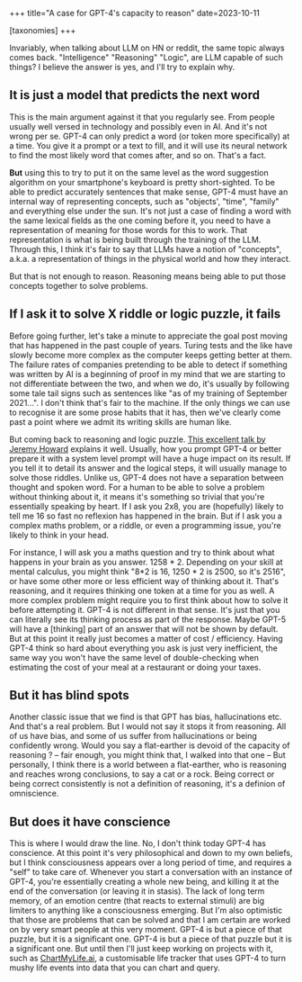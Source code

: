 +++
title="A case for GPT-4's capacity to reason"
date=2023-10-11

[taxonomies]
+++

Invariably, when talking about LLM on HN or reddit, the same topic always comes back. "Intelligence" "Reasoning" "Logic", are LLM capable of such things? I believe the answer is yes, and I'll try to explain why.

<!-- more -->

## It is just a model that predicts the next word

This is the main argument against it that you regularly see. From people usually well versed in technology and possibly even in AI. And it's not wrong per se. GPT-4 can only predict a word (or token more specifically) at a time. You give it a prompt or a text to fill, and it will use its neural network to find the most likely word that comes after, and so on. That's a fact. 

**But** using this to try to put it on the same level as the word suggestion algorithm on your smartphone's keyboard is pretty short-sighted. To be able to predict accurately sentences that make sense, GPT-4 must have an internal way of representing concepts, such as "objects', "time", "family" and everything else under the sun. It's not just a case of finding a word with the same lexical fields as the one coming before it, you need to have a representation of meaning for those words for this to work. That representation is what is being built through the training of the LLM. Through this, I think it's fair to say that LLMs have a notion of "concepts", a.k.a. a representation of things in the physical world and how they interact. 

But that is not enough to reason. Reasoning means being able to put those concepts together to solve problems.

## If I ask it to solve X riddle or logic puzzle, it fails

Before going further, let's take a minute to appreciate the goal post moving that has happened in the past couple of years. Turing tests and the like have slowly become more complex as the computer keeps getting better at them. The failure rates of companies pretending to be able to detect if something was written by AI is a beginning of proof in my mind that we are starting to not differentiate between the two, and when we do, it's usually by following some tale tail signs such as sentences like "as of my training of September 2021...". I don't think that's fair to the machine. If the only things we can use to recognise it are some prose habits that it has, then we've clearly come past a point where we admit its writing skills are human like.

But coming back to reasoning and logic puzzle. [This excellent talk by Jeremy Howard](https://www.youtube.com/watch?v=jkrNMKz9pWU) explains it well. Usually, how you prompt GPT-4 or better prepare it with a system level prompt will have a huge impact on its result. If you tell it to detail its answer and the logical steps, it will usually manage to solve those riddles. Unlike us, GPT-4 does not have a separation between thought and spoken word. For a human to be able to solve a problem without thinking about it, it means it's something so trivial that you're essentially speaking by heart. If I ask you 2x8, you are (hopefully) likely to tell me 16 so fast no reflexion has happened in the brain. But if I ask you a complex maths problem, or a riddle, or even a programming issue, you're likely to think in your head.

For instance, I will ask you a maths question and try to think about what happens in your brain as you answer. 1258 * 2. Depending on your skill at mental calculus, you might think "8*2 is 16, 1250 * 2 is 2500, so it's 2516", or have some other more or less efficient way of thinking about it. That's reasoning, and it requires thinking one token at a time for you as well. A more complex problem might require you to first think about how to solve it before attempting it. GPT-4 is not different in that sense. It's just that you can literally see its thinking process as part of the response. Maybe GPT-5 will have a [thinking] part of an answer that will not be shown by default. But at this point it really just becomes a matter of cost / efficiency. Having GPT-4 think so hard about everything you ask is just very inefficient, the same way you won't have the same level of double-checking when estimating the cost of your meal at a restaurant or doing your taxes. 

## But it has blind spots

Another classic issue that we find is that GPT has bias, hallucinations etc. And that's a real problem. But I would not say it stops it from reasoning. All of us have bias, and some of us suffer from hallucinations or being confidently wrong. Would you say a flat-earther is devoid of the capacity of reasoning ? – fair enough, you might think that, I walked into that one – But personally, I think there is a world between a flat-earther, who is reasoning and reaches wrong conclusions, to say a cat or a rock. Being correct or being correct consistently is not a definition of reasoning, it's a definion of omniscience. 

## But does it have conscience

This is where I would draw the line. No, I don't think today GPT-4 has conscience. At this point it's very philosophical and down to my own beliefs, but I think consciousness appears over a long period of time, and requires a "self" to take care of. Whenever you start a conversation with an instance of GPT-4, you're essentially creating a whole new being, and killing it at the end of the conversation (or leaving it in stasis). The lack of long term memory, of an emotion centre (that reacts to external stimuli) are big limiters to anything like a consciousness emerging. But I'm also optimistic that those are problems that can be solved and that I am certain are worked on by very smart people at this very moment. GPT-4 is but a piece of that puzzle, but it is a significant one. GPT-4 is but a piece of that puzzle but it is a significant one. But until then I'll just keep working on projects with it, such as [ChartMyLife.ai](https://chartmylife.ai), a customisable life tracker that uses GPT-4 to turn mushy life events into data that you can chart and query.

